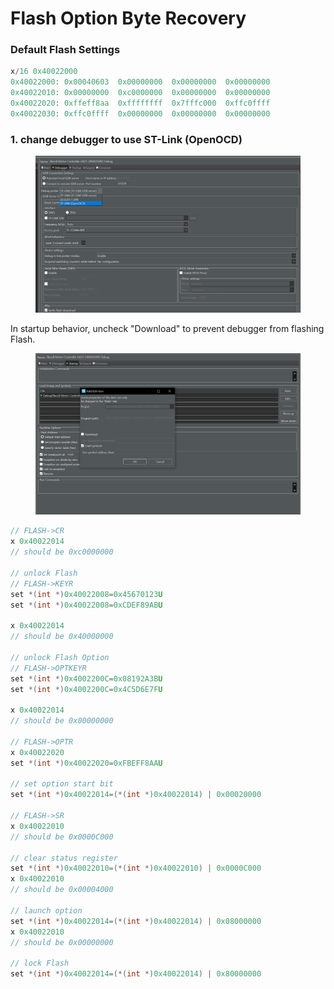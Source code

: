 # Flash Option Byte Recovery

### Default Flash Settings

```c
x/16 0x40022000
0x40022000:	0x00040603	0x00000000	0x00000000	0x00000000
0x40022010:	0x00000000	0xc0000000	0x00000000	0x00000000
0x40022020:	0xffeff8aa	0xffffffff	0x7fffc000	0xffc0ffff
0x40022030:	0xffc0ffff	0x00000000	0x00000000	0x00000000
```





### 1. change debugger to use ST-Link (OpenOCD)

<figure><img src="../../.gitbook/assets/image (4).png" alt=""><figcaption></figcaption></figure>

In startup behavior, uncheck "Download" to prevent debugger from flashing Flash.&#x20;

<figure><img src="../../.gitbook/assets/image.png" alt=""><figcaption></figcaption></figure>







```c
// FLASH->CR
x 0x40022014
// should be 0xc0000000

// unlock Flash
// FLASH->KEYR
set *(int *)0x40022008=0x45670123U
set *(int *)0x40022008=0xCDEF89ABU

x 0x40022014
// should be 0x40000000

// unlock Flash Option
// FLASH->OPTKEYR
set *(int *)0x4002200C=0x08192A3BU
set *(int *)0x4002200C=0x4C5D6E7FU

x 0x40022014
// should be 0x00000000

// FLASH->OPTR
x 0x40022020
set *(int *)0x40022020=0xFBEFF8AAU

// set option start bit
set *(int *)0x40022014=(*(int *)0x40022014) | 0x00020000

// FLASH->SR
x 0x40022010
// should be 0x0000C000

// clear status register
set *(int *)0x40022010=(*(int *)0x40022010) | 0x0000C000
x 0x40022010
// should be 0x00004000

// launch option
set *(int *)0x40022014=(*(int *)0x40022014) | 0x08000000
x 0x40022010
// should be 0x00000000

// lock Flash
set *(int *)0x40022014=(*(int *)0x40022014) | 0x80000000


```

